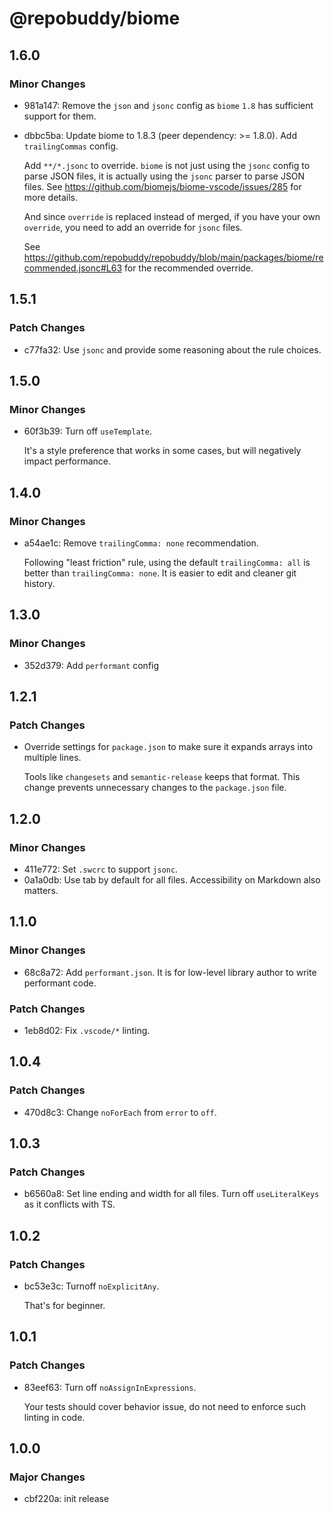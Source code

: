 # @repobuddy/biome

## 1.6.0

### Minor Changes

- 981a147: Remove the `json` and `jsonc` config as `biome` `1.8` has sufficient support for them.
- dbbc5ba: Update biome to 1.8.3 (peer dependency: >= 1.8.0).
  Add `trailingCommas` config.

  Add `**/*.jsonc` to override.
  `biome` is not just using the `jsonc` config to parse JSON files,
  it is actually using the `jsonc` parser to parse JSON files.
  See https://github.com/biomejs/biome-vscode/issues/285 for more details.

  And since `override` is replaced instead of merged,
  if you have your own `override`,
  you need to add an override for `jsonc` files.

  See https://github.com/repobuddy/repobuddy/blob/main/packages/biome/recommended.jsonc#L63 for the recommended override.

## 1.5.1

### Patch Changes

- c77fa32: Use `jsonc` and provide some reasoning about the rule choices.

## 1.5.0

### Minor Changes

- 60f3b39: Turn off `useTemplate`.

  It's a style preference that works in some cases,
  but will negatively impact performance.

## 1.4.0

### Minor Changes

- a54ae1c: Remove `trailingComma: none` recommendation.

  Following "least friction" rule,
  using the default `trailingComma: all` is better than `trailingComma: none`.
  It is easier to edit and cleaner git history.

## 1.3.0

### Minor Changes

- 352d379: Add `performant` config

## 1.2.1

### Patch Changes

- Override settings for `package.json` to make sure it expands arrays into multiple lines.

  Tools like `changesets` and `semantic-release` keeps that format.
  This change prevents unnecessary changes to the `package.json` file.

## 1.2.0

### Minor Changes

- 411e772: Set `.swcrc` to support `jsonc`.
- 0a1a0db: Use tab by default for all files.
  Accessibility on Markdown also matters.

## 1.1.0

### Minor Changes

- 68c8a72: Add `performant.json`.
  It is for low-level library author to write performant code.

### Patch Changes

- 1eb8d02: Fix `.vscode/*` linting.

## 1.0.4

### Patch Changes

- 470d8c3: Change `noForEach` from `error` to `off`.

## 1.0.3

### Patch Changes

- b6560a8: Set line ending and width for all files.
  Turn off `useLiteralKeys` as it conflicts with TS.

## 1.0.2

### Patch Changes

- bc53e3c: Turnoff `noExplicitAny`.

  That's for beginner.

## 1.0.1

### Patch Changes

- 83eef63: Turn off `noAssignInExpressions`.

  Your tests should cover behavior issue,
  do not need to enforce such linting in code.

## 1.0.0

### Major Changes

- cbf220a: init release
